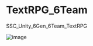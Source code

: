 # TextRPG_6Team
SSC_Unity_6Gen_6Team_TextRPG

![image](https://github.com/user-attachments/assets/a713b80b-0352-4b1f-bbb2-80c927e715b3)
